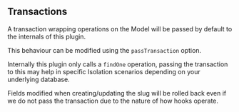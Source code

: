 ## Transactions

A transaction wrapping operations on the Model will be passed by default to the internals of this plugin.

This behaviour can be modified using the `passTransaction` option.

Internally this plugin only calls a `findOne` operation, passing the transaction to this may help in specific Isolation scenarios depending on your underlying database.

Fields modified when creating/updating the slug will be rolled back even if we do not pass the transaction due to the nature of how hooks operate.
